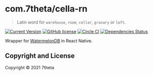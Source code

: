 # com.7theta/cella-rn

> Latin word for `warehouse`, `room`, `cellar`, `granary` or `loft`.

[![Current Version](https://img.shields.io/clojars/v/com.7theta/cella-rn.svg)](https://clojars.org/com.7theta/cella-rn)
[![GitHub license](https://img.shields.io/github/license/7theta/cella-rn.svg)](LICENSE)
[![Circle CI](https://circleci.com/gh/7theta/cella-rn.svg?style=shield)](https://circleci.com/gh/7theta/cella-rn)
[![Dependencies Status](https://jarkeeper.com/7theta/cella-rn/status.svg)](https://jarkeeper.com/7theta/cella-rn)

Wrapper for [WatermelonDB](https://github.com/Nozbe/WatermelonDB) in
React Native.

## Copyright and License

Copyright © 2021 7theta

